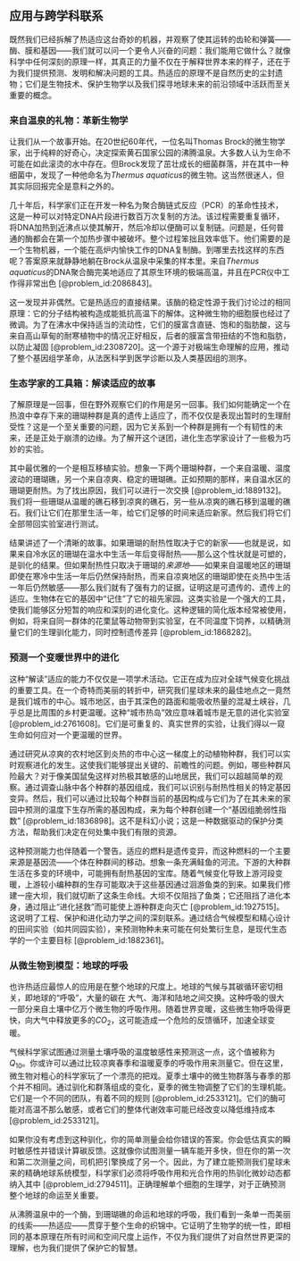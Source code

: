 ## 应用与跨学科联系

既然我们已经拆解了热适应这台奇妙的机器，并观察了使其运转的齿轮和弹簧——酶、膜和基因——我们就可以问一个更令人兴奋的问题：我们能用它做什么？就像科学中任何深刻的原理一样，其真正的力量不仅在于解释世界本来的样子，还在于为我们提供预测、发明和解决问题的工具。热适应的原理不是自然历史的尘封遗物；它们是生物技术、保护生物学以及我们探寻地球未来的前沿领域中活跃而至关重要的概念。

### 来自温泉的礼物：革新生物学

让我们从一个故事开始。在20世纪60年代，一位名叫Thomas Brock的微生物学家，出于纯粹的好奇心，决定探索黄石国家公园的沸腾温泉。大多数人认为生命不可能在如此滚烫的水中存在。但Brock发现了茁壮成长的细菌群落，并在其中一种细菌中，发现了一种他命名为*Thermus aquaticus*的微生物。这当然很迷人，但其实际回报完全是意料之外的。

几十年后，科学家们正在开发一种名为聚合酶链式反应（PCR）的革命性技术，这是一种可以对特定DNA片段进行数百万次复制的方法。该过程需要重复循环，将DNA加热到近沸点以使其解开，然后冷却以便酶可以复制链。问题是，任何普通的酶都会在第一个加热步骤中被破坏。整个过程笨拙且效率低下。他们需要的是一个生物机器，一个能在高炉内愉快工作的DNA复制酶。到哪里去找这样的东西呢？答案原来就静静地躺在Brock从温泉中采集的样本里。来自*Thermus aquaticus*的DNA聚合酶完美地适应了其原生环境的极端高温，并且在PCR仪中工作得非常出色 [@problem_id:2086843]。

这一发现并非偶然。它是热适应的直接结果。该酶的稳定性源于我们讨论过的相同原理：它的分子结构被构造成能抵抗高温下的解体。这种微生物的细胞膜也经过了微调。为了在沸水中保持适当的流动性，它们的膜富含直链、饱和的脂肪酸，这与来自高山草甸的耐寒植物中的情况正好相反，后者的膜富含带扭结的不饱和脂肪，以防止凝固 [@problem_id:2308720]。这一个源于对极端生命理解的应用，推动了整个基因组学革命，从法医科学到医学诊断以及人类基因组的测序。

### 生态学家的工具箱：解读适应的故事

了解原理是一回事，但在野外观察它们的作用是另一回事。我们如何能确定一个在热浪中幸存下来的珊瑚种群是真的遗传上适应了，而不仅仅是表现出暂时的生理耐受性？这是一个至关重要的问题，因为它关系到一个种群是拥有一个有韧性的未来，还是正处于崩溃的边缘。为了解开这个谜团，进化生态学家设计了一些极为巧妙的实验。

其中最优雅的一个是相互移植实验。想象一下两个珊瑚种群，一个来自温暖、温度波动的珊瑚礁，另一个来自凉爽、稳定的珊瑚礁。正如预期的那样，来自温水区的珊瑚更耐热。为了找出原因，我们可以进行一次交换 [@problem_id:1889132]。我们将一些珊瑚从温暖的礁石移到凉爽的礁石，另一些从凉爽的礁石移到温暖的礁石。我们让它们在那里生活一年，给它们足够的时间来适应新家。然后我们将它们全部带回实验室进行测试。

结果讲述了一个清晰的故事。如果珊瑚的耐热性取决于它的新家——也就是说，如果来自冷水区的珊瑚在温水中生活一年后变得耐热——那么这个性状就是可塑的，是驯化的结果。但如果耐热性只取决于珊瑚的*来源地*——如果来自温暖地区的珊瑚即使在寒冷中生活一年后仍然保持耐热，而来自凉爽地区的珊瑚即使在炎热中生活一年后仍然敏感——那么我们就有了强有力的证据，证明这是可遗传的、遗传上的适应。生物体在它的基因中“记住”了它的祖先家园。这类实验是一个强大的工具，使我们能够区分短暂的响应和深刻的进化变化。这种逻辑的简化版本经常被使用，例如，将来自同一群体的花栗鼠等动物带到实验室，在不同温度下饲养，以精确测量它们的生理驯化能力，同时控制遗传差异 [@problem_id:1868282]。

### 预测一个变暖世界中的进化

这种“解读”适应的能力不仅仅是一项学术活动。它正在成为应对全球气候变化挑战的重要工具。在一个奇特而美丽的转折中，研究我们星球未来的最佳地点之一竟然是我们城市的中心。城市地区，由于其深色的路面和能吸收热量的混凝土峡谷，几乎总是比周围的乡村更温暖。这种“城市热岛”效应意味着城市是无意的进化实验室 [@problem_id:2761608]。它们是可重复的、真实世界的实验，让我们得以一窥生命如何应对一个更温暖的世界。

通过研究从凉爽的农村地区到炎热的市中心这一梯度上的动植物种群，我们可以实时观察进化的发生。这使我们能够提出关键的、前瞻性的问题。例如，哪些种群风险最大？对于像美国鼠兔这样对热极其敏感的山地居民，我们可以超越简单的观察。通过调查山脉中各个种群的基因组成，我们可以识别与耐热性相关的特定基因变异。然后，我们可以通过比较每个种群当前的基因构成与它们为了在其未来的家园中预测的温度下生存所需的基因构成，来为每个种群创建一个“基因组脆弱性指数” [@problem_id:1836898]。这不是科幻小说；这是一种数据驱动的保护分类方法，帮助我们决定在何处集中我们有限的资源。

这种预测能力也伴随着一个警告。适应的燃料是遗传变异，而这种燃料的一个主要来源是基因流——个体在种群间的移动。想象一条充满鲑鱼的河流。下游的大种群生活在多变的环境中，可能拥有耐热基因的宝库。随着气候变化导致上游河段变暖，上游较小编种群的生存可能取决于这些基因通过洄游鱼类的到来。如果我们修建一座大坝，我们就切断了这条生命线。大坝不仅阻挡了鱼类；它还阻挡了进化本身，通过阻止“进化拯救”而可能使上游种群走向灭亡 [@problem_id:1927515]。这说明了工程、保护和进化动力学之间的深刻联系。通过结合气候模型和精心设计的田间实验（如共同园实验），来预测物种未来可能在何处繁衍生息，是现代生态学的一个主要目标 [@problem_id:1882361]。

### 从微生物到模型：地球的呼吸

也许热适应最惊人的应用是在整个地球的尺度上。地球的气候与其碳循环密切相关，即地球的“呼吸”，大量的碳在 大气、海洋和陆地之间交换。这种呼吸的很大一部分来自土壤中亿万个微生物的呼吸作用。随着世界变暖，这些微生物呼吸得更快，向大气中释放更多的$CO_2$，这可能造成一个危险的反馈循环，加速全球变暖。

气候科学家试图通过测量土壤呼吸的温度敏感性来预测这一点，这个值被称为$Q_{10}$。你或许可以通过比较凉爽春季和温暖夏季的呼吸作用来测量它。但在这里，微生物对粗心的科学家玩了一个漂亮的把戏。夏季土壤中的微生物群落与春季的那个并不相同。通过驯化和群落组成的变化，夏季的微生物调整了它们的生理机能。它们是一个不同的团队，有着不同的规则 [@problem_id:2533121]。它们的酶可能对高温不那么敏感，或者它们的整体代谢效率可能已经改变以降低维持成本 [@problem_id:2533121]。

如果你没有考虑到这种驯化，你的简单测量会给你错误的答案。你会低估真实的瞬时敏感性并错误计算碳反馈。这就像你试图测量一辆车能开多快，但在你的第一次和第二次测量之间，司机把引擎换成了另一个。因此，为了建立能预测我们星球未来的精确地球系统模型，科学家们必须将呼吸作用和光合作用的热驯化微妙动态都纳入其中 [@problem_id:2794511]。正确理解单个细胞的生理学，对于正确预测整个地球的命运至关重要。

从沸腾温泉中的一个酶，到珊瑚礁的命运和地球的呼吸，我们看到一条单一而美丽的线索——热适应——贯穿于整个生命的织锦中。它证明了生物学的统一性，即相同的基本原理在所有时间和空间尺度上运作，不仅为我们提供了对自然世界更深的理解，也为我们提供了保护它的智慧。